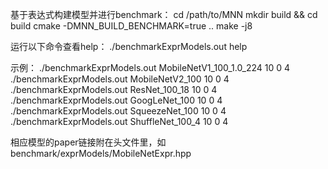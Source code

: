 基于表达式构建模型并进行benchmark：
cd /path/to/MNN
mkdir build && cd build
cmake -DMNN_BUILD_BENCHMARK=true ..
make -j8

运行以下命令查看help：
./benchmarkExprModels.out help

示例：
./benchmarkExprModels.out MobileNetV1_100_1.0_224 10 0 4
./benchmarkExprModels.out MobileNetV2_100 10 0 4
./benchmarkExprModels.out ResNet_100_18 10 0 4
./benchmarkExprModels.out GoogLeNet_100 10 0 4
./benchmarkExprModels.out SqueezeNet_100 10 0 4
./benchmarkExprModels.out ShuffleNet_100_4 10 0 4

相应模型的paper链接附在头文件里，如benchmark/exprModels/MobileNetExpr.hpp

